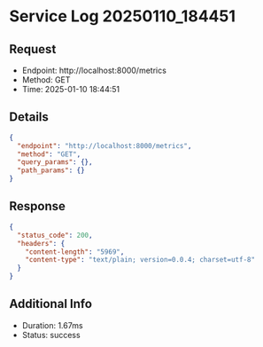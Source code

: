 # Service Log 20250110_184451

## Request
- Endpoint: http://localhost:8000/metrics
- Method: GET
- Time: 2025-01-10 18:44:51

## Details
```json
{
  "endpoint": "http://localhost:8000/metrics",
  "method": "GET",
  "query_params": {},
  "path_params": {}
}
```

## Response
```json
{
  "status_code": 200,
  "headers": {
    "content-length": "5969",
    "content-type": "text/plain; version=0.0.4; charset=utf-8"
  }
}
```

## Additional Info
- Duration: 1.67ms
- Status: success
